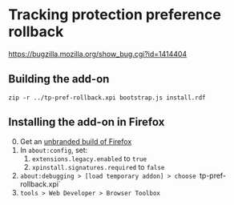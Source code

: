 # Tracking protection preference rollback

<https://bugzilla.mozilla.org/show_bug.cgi?id=1414404>

## Building the add-on

    zip -r ../tp-pref-rollback.xpi bootstrap.js install.rdf

## Installing the add-on in Firefox

0. Get an [unbranded build of Firefox](https://wiki.mozilla.org/Add-ons/Extension_Signing#Unbranded_Builds)
1. In `about:config`, set:
   1. `extensions.legacy.enabled` to `true`
   2. `xpinstall.signatures.required` to `false`
2. `about:debugging > [load temporary addon] > choose `tp-pref-rollback.xpi`
3. `tools > Web Developer > Browser Toolbox`
